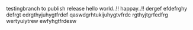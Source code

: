 testingbranch to publish release
hello world..!!
happay..!!
dergef
efdefrghy
defrgt
edrgthyjuhygtfrdef
qaswdgrhtukijuhygtvfrdc
rgthyjtgrfedfrg
wertyuiytrew
ewfyhgtfrdesw

